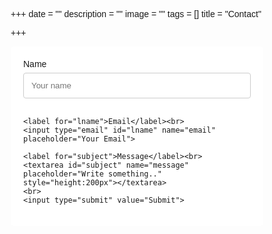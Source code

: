 +++
date = ""
description = ""
image = ""
tags = []
title = "Contact"

+++

<style>
body {font-family: Arial, Helvetica, sans-serif;}
* {box-sizing: border-box;}

input[type=text], input[type=email], select, textarea {
  width: 100%;
  padding: 12px;
  border: 1px solid #ccc;
  border-radius: 4px;
  box-sizing: border-box;
  margin-top: 6px;
  margin-bottom: 16px;
  resize: vertical;
  align:left;
}

input[type=submit] {
  background-color: #34495E;
  color: white;
  padding: 12px 20px;
  border: none;
  cursor: pointer;
  align:left;
}

input[type=submit]:hover {
  background-color: #4C7393;
}

.new-form {
  border-radius: 5px;
  background-color: #ffffff;
  padding: 20px;
}
</style>

<div class="new-form">
  <form name="contact" method="POST" data-netlify="true" action="/thank-you/">
    <label for="fname">Name</label><br>
    <input type="text" id="fname" name="name" placeholder="Your name">

    <label for="lname">Email</label><br>
    <input type="email" id="lname" name="email" placeholder="Your Email">

    <label for="subject">Message</label><br>
    <textarea id="subject" name="message" placeholder="Write something.." style="height:200px"></textarea>
    <br>
    <input type="submit" value="Submit">
  </form>
</div>